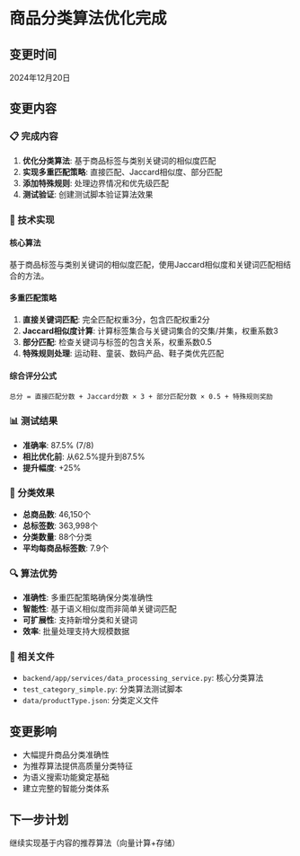 # 商品分类算法优化完成

## 变更时间
2024年12月20日

## 变更内容

### 📋 完成内容
1. **优化分类算法**: 基于商品标签与类别关键词的相似度匹配
2. **实现多重匹配策略**: 直接匹配、Jaccard相似度、部分匹配
3. **添加特殊规则**: 处理边界情况和优先级匹配
4. **测试验证**: 创建测试脚本验证算法效果

### 🔧 技术实现

#### 核心算法
基于商品标签与类别关键词的相似度匹配，使用Jaccard相似度和关键词匹配相结合的方法。

#### 多重匹配策略
1. **直接关键词匹配**: 完全匹配权重3分，包含匹配权重2分
2. **Jaccard相似度计算**: 计算标签集合与关键词集合的交集/并集，权重系数3
3. **部分匹配**: 检查关键词与标签的包含关系，权重系数0.5
4. **特殊规则处理**: 运动鞋、童装、数码产品、鞋子类优先匹配

#### 综合评分公式
```
总分 = 直接匹配分数 + Jaccard分数 × 3 + 部分匹配分数 × 0.5 + 特殊规则奖励
```

### 📊 测试结果
- **准确率**: 87.5% (7/8)
- **相比优化前**: 从62.5%提升到87.5%
- **提升幅度**: +25%

### 🎯 分类效果
- **总商品数**: 46,150个
- **总标签数**: 363,998个
- **分类数量**: 88个分类
- **平均每商品标签数**: 7.9个

### 🔍 算法优势
- **准确性**: 多重匹配策略确保分类准确性
- **智能性**: 基于语义相似度而非简单关键词匹配
- **可扩展性**: 支持新增分类和关键词
- **效率**: 批量处理支持大规模数据

### 📁 相关文件
- `backend/app/services/data_processing_service.py`: 核心分类算法
- `test_category_simple.py`: 分类算法测试脚本
- `data/productType.json`: 分类定义文件

## 变更影响
- 大幅提升商品分类准确性
- 为推荐算法提供高质量分类特征
- 为语义搜索功能奠定基础
- 建立完整的智能分类体系

## 下一步计划
继续实现基于内容的推荐算法（向量计算+存储）
